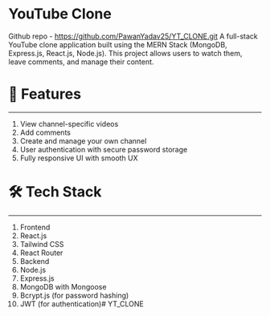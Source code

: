 # YouTube Clone
Github repo - https://github.com/PawanYadav25/YT_CLONE.git
A full-stack YouTube clone application built using the MERN Stack (MongoDB, Express.js, React.js, Node.js). This project allows users to watch them, leave comments, and manage their content.

# 🚀 Features
---------------------------------------------------------------
1. View channel-specific videos
2. Add comments
3. Create and manage your own channel
4. User authentication with secure password storage
5. Fully responsive UI with smooth UX


# 🛠️ Tech Stack
-----------------------------------------------------------------
1. Frontend
2. React.js
3. Tailwind CSS
4. React Router
5. Backend
6. Node.js
7. Express.js
8. MongoDB with Mongoose
9. Bcrypt.js (for password hashing)
10. JWT (for authentication)# YT_CLONE
